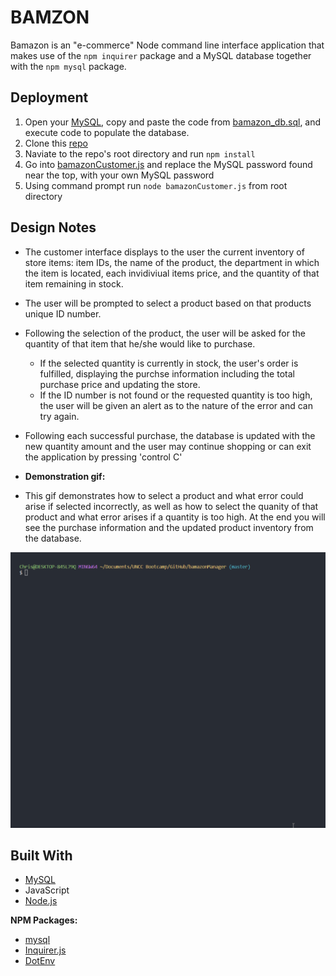 # BAMZON

Bamazon is an "e-commerce" Node command line interface application that makes use of the `npm inquirer` package and a MySQL database 
together with the `npm mysql` package. 
   
   
## Deployment

1. Open your [MySQL](https://dev.mysql.com/doc/), copy and paste the code from [bamazon_db.sql](bamazon_db.sql), and execute code to populate the database.
2. Clone this [repo](https://github.com/ChrisBoyce886/bamazon.git)
3. Naviate to the repo's root directory and run `npm install` 
4. Go into [bamazonCustomer.js](bamazonCustomer.js) and replace the MySQL password found near the top, with your own MySQL password 
5. Using command prompt run `node bamazonCustomer.js` from root directory

   
## Design Notes

* The customer interface displays to the user the current inventory of store items: item IDs, the name of the product, the department in
which the item is located, each invidiviual items price, and the quantity of that item remaining in stock. 
* The user will be prompted to select a product based on that products unique ID number. 
* Following the selection of the product, the user will be asked for the quantity of that item that he/she would like to purchase. 
  * If the selected quantity is currently in stock, the user's order is fulfilled, displaying the purchse information including 
    the total purchase price and updating the store.
   * If the ID number is not found or the requested quantity is too high, the user will be given an alert as to the nature of the error and can try again.
* Following each successful purchase, the database is updated with the new quantity amount and the user may continue shopping or can exit 
the application by pressing 'control C'
     
* **Demonstration gif:**

* This gif demonstrates how to select a product and what error could arise if selected incorrectly, as well as how to select the quanity of that product and what error arises if a quantity is too high. At the end you will see the purchase information and the updated product inventory from the database. 
   
![BamazonGif](screenshot/bamazon.gif "bamazon.gif")

     
## Built With

* [MySQL](https://dev.mysql.com/doc/)
* JavaScript
* [Node.js](https://nodejs.org/en/docs/)

**NPM Packages:**
  * [mysql](https://www.npmjs.com/package/mysql)
  * [Inquirer.js](https://www.npmjs.com/package/inquirer)
  * [DotEnv](https://www.npmjs.com/package/dotenv)
  
